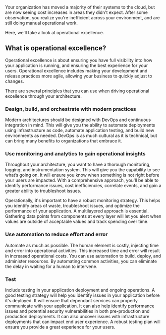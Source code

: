 Your organization has moved a majority of their systems to the cloud, but are now seeing cost increases in areas they didn't expect. After some observation, you realize you're inefficient across your environment, and are still doing manual operational work.

Here, we'll take a look at operational excellence.

## What is operational excellence?

Operational excellence is about ensuring you have full visibility into how your application is running, and ensuring the best experience for your users. Operational excellence includes making your development and release practices more agile, allowing your business to quickly adjust to changes. 

There are several principles that you can use when driving operational excellence through your architecture.

### Design, build, and orchestrate with modern practices

Modern architectures should be designed with DevOps and continuous integration in mind. This will give you the ability to automate deployments using infrastructure as code, automate application testing, and build new environments as needed. DevOps is as much cultural as it is technical, but can bring many benefits to organizations that embrace it.

### Use monitoring and analytics to gain operational insights

Throughout your architecture, you want to have a thorough monitoring, logging, and instrumentation system. This will give you the capability to see what’s going on. It will ensure you know when something is not right before your users are impacted. With a comprehensive approach, you'll be able to identify performance issues, cost inefficiencies, correlate events, and gain a greater ability to troubleshoot issues.

Operationally, it's important to have a robust monitoring strategy. This helps you identify areas of waste, troubleshoot issues, and optimize the performance of your application. A multilayered approach is essential. Gathering data points from components at every layer will let you alert when values are outside of acceptable values and track spending over time.

### Use automation to reduce effort and error

Automate as much as possible. The human element is costly, injecting time and error into operational activities. This increased time and error will result in increased operational costs. You can use automation to build, deploy, and administer resources. By automating common activities, you can eliminate the delay in waiting for a human to intervene.

### Test

Include testing in your application deployment and ongoing operations. A good testing strategy will help you identify issues in your application before it's deployed. It will ensure that dependant services can properly communicate with your application. It can also help identify performance issues and potential security vulnerabilities in both pre-production and production deployments. It can also uncover issues with infrastructure deployments that can impact end user experience. A robust testing plan will ensure you provide a great experience for your users.
